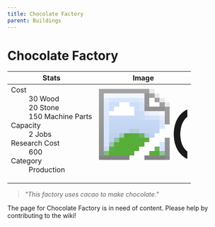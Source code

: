 ```yaml
---
title: Chocolate Factory
parent: Buildings
---
```

# Chocolate Factory

[//]: # (Pre-generated content)
<table><thead><tr><th>Stats</th><th>Image</th></tr></thead><tbody><tr><td><dl><dt>Cost</dt><dd>30 Wood<br>20 Stone<br>150 Machine Parts</dd><dt>Capacity</dt><dd>2 Jobs</dd><dt>Research Cost</dt><dd>600</dd><dt>Category</dt><dd>Production</dd></dl></td><td><style>.building-image {width: 200px;height: 200px;overflow: hidden;position: relative;}.building-image img {image-rendering: pixelated;object-fit: none;transform: scale(10);transform-origin: left top;position: absolute;left: 0;top: 0;}</style><div class="building-image"><img style="object-position: -218px -859px;" src="https://tfe2-wiki.github.io/assets/sprites.png" alt="Chocolate Factory Back"><img style="object-position: -196px -859px;" src="https://tfe2-wiki.github.io/assets/sprites.png" alt="Chocolate Factory"></div></td></tr></tbody></table><blockquote><i>"This factory uses cacao to make chocolate."</i></blockquote>

The page for Chocolate Factory is in need of content. Please help by contributing to the wiki!
